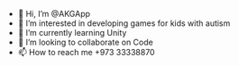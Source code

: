 - 👋 Hi, I’m @AKGApp
- 👀 I’m interested in developing games for kids with autism
- 🌱 I’m currently learning Unity
- 💞️ I’m looking to collaborate on Code
- 📫 How to reach me +973 33338870

<!---
AKGApp/AKGApp is a ✨ special ✨ repository because its `README.md` (this file) appears on your GitHub profile.
You can click the Preview link to take a look at your changes.
--->
